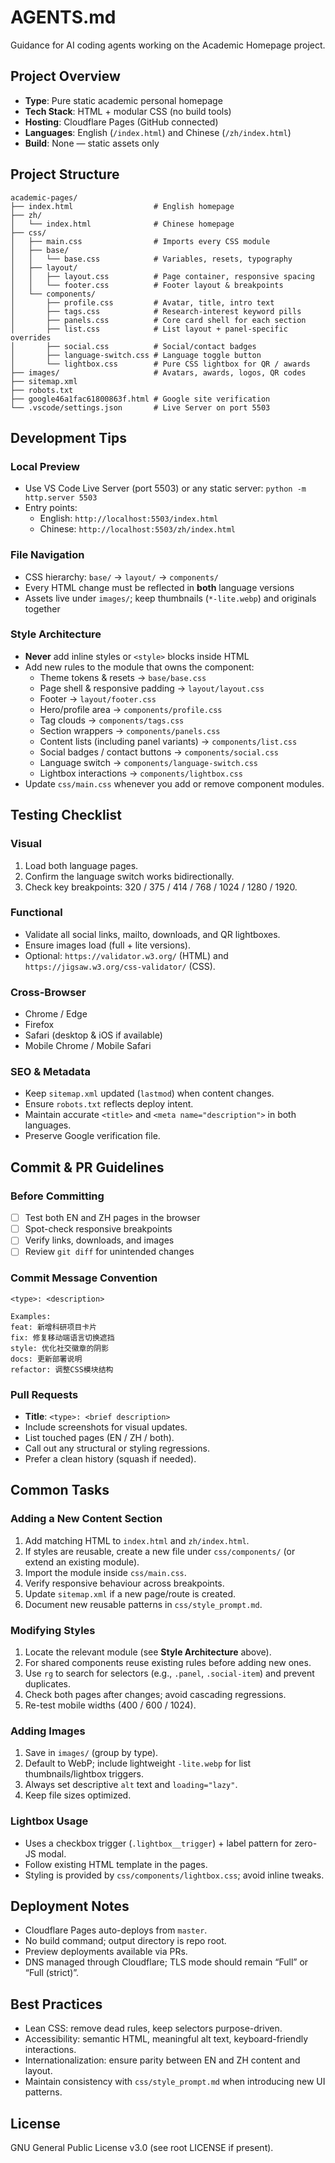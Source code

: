 # AGENTS.md

Guidance for AI coding agents working on the Academic Homepage project.

## Project Overview
- **Type**: Pure static academic personal homepage
- **Tech Stack**: HTML + modular CSS (no build tools)
- **Hosting**: Cloudflare Pages (GitHub connected)
- **Languages**: English (`/index.html`) and Chinese (`/zh/index.html`)
- **Build**: None — static assets only

## Project Structure
```
academic-pages/
├── index.html                  # English homepage
├── zh/
│   └── index.html              # Chinese homepage
├── css/
│   ├── main.css                # Imports every CSS module
│   ├── base/
│   │   └── base.css            # Variables, resets, typography
│   ├── layout/
│   │   ├── layout.css          # Page container, responsive spacing
│   │   └── footer.css          # Footer layout & breakpoints
│   └── components/
│       ├── profile.css         # Avatar, title, intro text
│       ├── tags.css            # Research-interest keyword pills
│       ├── panels.css          # Core card shell for each section
│       ├── list.css            # List layout + panel-specific overrides
│       ├── social.css          # Social/contact badges
│       ├── language-switch.css # Language toggle button
│       └── lightbox.css        # Pure CSS lightbox for QR / awards
├── images/                     # Avatars, awards, logos, QR codes
├── sitemap.xml
├── robots.txt
├── google46a1fac61800863f.html # Google site verification
└── .vscode/settings.json       # Live Server on port 5503
```

## Development Tips

### Local Preview
- Use VS Code Live Server (port 5503) or any static server: `python -m http.server 5503`
- Entry points:
  - English: `http://localhost:5503/index.html`
  - Chinese: `http://localhost:5503/zh/index.html`

### File Navigation
- CSS hierarchy: `base/` → `layout/` → `components/`
- Every HTML change must be reflected in **both** language versions
- Assets live under `images/`; keep thumbnails (`*-lite.webp`) and originals together

### Style Architecture
- **Never** add inline styles or `<style>` blocks inside HTML
- Add new rules to the module that owns the component:
  - Theme tokens & resets → `base/base.css`
  - Page shell & responsive padding → `layout/layout.css`
  - Footer → `layout/footer.css`
  - Hero/profile area → `components/profile.css`
  - Tag clouds → `components/tags.css`
  - Section wrappers → `components/panels.css`
  - Content lists (including panel variants) → `components/list.css`
  - Social badges / contact buttons → `components/social.css`
  - Language switch → `components/language-switch.css`
  - Lightbox interactions → `components/lightbox.css`
- Update `css/main.css` whenever you add or remove component modules.

## Testing Checklist

### Visual
1. Load both language pages.
2. Confirm the language switch works bidirectionally.
3. Check key breakpoints: 320 / 375 / 414 / 768 / 1024 / 1280 / 1920.

### Functional
- Validate all social links, mailto, downloads, and QR lightboxes.
- Ensure images load (full + lite versions).
- Optional: `https://validator.w3.org/` (HTML) and `https://jigsaw.w3.org/css-validator/` (CSS).

### Cross-Browser
- Chrome / Edge
- Firefox
- Safari (desktop & iOS if available)
- Mobile Chrome / Mobile Safari

### SEO & Metadata
- Keep `sitemap.xml` updated (`lastmod`) when content changes.
- Ensure `robots.txt` reflects deploy intent.
- Maintain accurate `<title>` and `<meta name="description">` in both languages.
- Preserve Google verification file.

## Commit & PR Guidelines

### Before Committing
- [ ] Test both EN and ZH pages in the browser
- [ ] Spot-check responsive breakpoints
- [ ] Verify links, downloads, and images
- [ ] Review `git diff` for unintended changes

### Commit Message Convention
```
<type>: <description>

Examples:
feat: 新增科研项目卡片
fix: 修复移动端语言切换遮挡
style: 优化社交徽章的阴影
docs: 更新部署说明
refactor: 调整CSS模块结构
```

### Pull Requests
- **Title**: `<type>: <brief description>`
- Include screenshots for visual updates.
- List touched pages (EN / ZH / both).
- Call out any structural or styling regressions.
- Prefer a clean history (squash if needed).

## Common Tasks

### Adding a New Content Section
1. Add matching HTML to `index.html` and `zh/index.html`.
2. If styles are reusable, create a new file under `css/components/` (or extend an existing module).
3. Import the module inside `css/main.css`.
4. Verify responsive behaviour across breakpoints.
5. Update `sitemap.xml` if a new page/route is created.
6. Document new reusable patterns in `css/style_prompt.md`.

### Modifying Styles
1. Locate the relevant module (see **Style Architecture** above).
2. For shared components reuse existing rules before adding new ones.
3. Use `rg` to search for selectors (e.g., `.panel`, `.social-item`) and prevent duplicates.
4. Check both pages after changes; avoid cascading regressions.
5. Re-test mobile widths (400 / 600 / 1024).

### Adding Images
1. Save in `images/` (group by type).
2. Default to WebP; include lightweight `-lite.webp` for list thumbnails/lightbox triggers.
3. Always set descriptive `alt` text and `loading="lazy"`.
4. Keep file sizes optimized.

### Lightbox Usage
- Uses a checkbox trigger (`.lightbox__trigger`) + label pattern for zero-JS modal.
- Follow existing HTML template in the pages.
- Styling is provided by `css/components/lightbox.css`; avoid inline tweaks.

## Deployment Notes
- Cloudflare Pages auto-deploys from `master`.
- No build command; output directory is repo root.
- Preview deployments available via PRs.
- DNS managed through Cloudflare; TLS mode should remain “Full” or “Full (strict)”.

## Best Practices
- Lean CSS: remove dead rules, keep selectors purpose-driven.
- Accessibility: semantic HTML, meaningful alt text, keyboard-friendly interactions.
- Internationalization: ensure parity between EN and ZH content and layout.
- Maintain consistency with `css/style_prompt.md` when introducing new UI patterns.

## License
GNU General Public License v3.0 (see root LICENSE if present).
